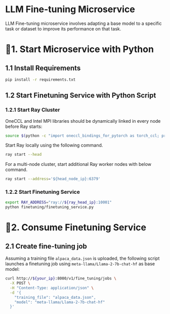 # LLM Fine-tuning Microservice

LLM Fine-tuning microservice involves adapting a base model to a specific task or dataset to improve its performance on that task.

# 🚀1. Start Microservice with Python

## 1.1 Install Requirements

```bash
pip install -r requirements.txt
```

## 1.2 Start Finetuning Service with Python Script

### 1.2.1 Start Ray Cluster

OneCCL and Intel MPI libraries should be dynamically linked in every node before Ray starts:

```bash
source $(python -c "import oneccl_bindings_for_pytorch as torch_ccl; print(torch_ccl.cwd)")/env/setvars.sh
```

Start Ray locally using the following command.

```bash
ray start --head
```

For a multi-node cluster, start additional Ray worker nodes with below command.

```bash
ray start --address='${head_node_ip}:6379'
```

### 1.2.2 Start Finetuning Service

```bash
export RAY_ADDRESS="ray://${ray_head_ip}:10001"
python finetuning/finetuning_service.py
```

# 🚀2. Consume Finetuning Service

## 2.1 Create fine-tuning job

Assuming a training file `alpaca_data.json` is uploaded, the following script launches a finetuning job using `meta-llama/Llama-2-7b-chat-hf` as base model:

```bash
curl http://${your_ip}:8000/v1/fine_tuning/jobs \
  -X POST \
  -H "Content-Type: application/json" \
  -d '{
    "training_file": "alpaca_data.json",
    "model": "meta-llama/Llama-2-7b-chat-hf"
  }'
```
